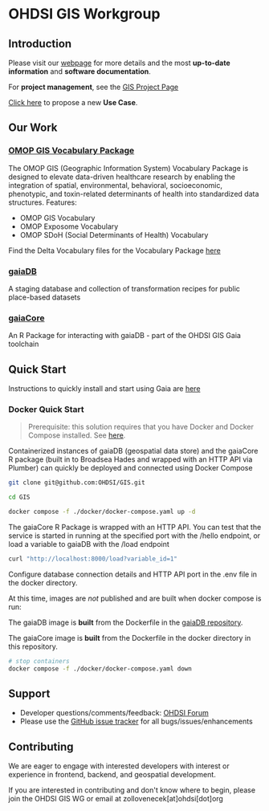 # OHDSI GIS Workgroup

## Introduction

Please visit our [webpage](https://ohdsi.github.io/GIS/index.html) for more details and the most **up-to-date information** and **software documentation**. 

For **project management**, see the [GIS Project Page](https://github.com/orgs/OHDSI/projects/26)

[Click here](https://github.com/OHDSI/GIS/issues/new?assignees=&labels=Use+Case&projects=&template=use-case.yaml&title=%5BUse+Case%5D%3A+) to propose a new **Use Case**.

## Our Work

### [OMOP GIS Vocabulary Package](https://ohdsi.github.io/GIS/vocabulary.html)
The OMOP GIS (Geographic Information System) Vocabulary Package is designed to elevate data-driven healthcare research by enabling the integration of spatial, environmental, behavioral, socioeconomic, phenotypic, and toxin-related determinants of health into standardized data structures.
Features:
- OMOP GIS Vocabulary
- OMOP Exposome Vocabulary
- OMOP SDoH (Social Determinants of Health) Vocabulary

Find the Delta Vocabulary files for the Vocabulary Package [here](https://github.com/TuftsCTSI/CVB/tree/main/GIS/Ontology)

### [gaiaDB](https://github.com/ohdsi/gaiaDB)
A staging database and collection of transformation recipes for public place-based datasets

### [gaiaCore](https://github.com/ohdsi/gaiaCore)
An R Package for interacting with gaiaDB - part of the OHDSI GIS Gaia toolchain

## Quick Start

Instructions to quickly install and start using Gaia are [here](https://ohdsi.github.io/GIS/getting-started.html)

### Docker Quick Start
> Prerequisite: this solution requires that you have Docker and Docker Compose installed. See [here](https://docs.docker.com/engine/install/).

Containerized instances of gaiaDB (geospatial data store) and the gaiaCore R package (built in to Broadsea Hades and wrapped with an HTTP API via Plumber) can quickly be deployed and connected using Docker Compose

```bash
git clone git@github.com:OHDSI/GIS.git

cd GIS

docker compose -f ./docker/docker-compose.yaml up -d
```
The gaiaCore R Package is wrapped with an HTTP API. You can test that the service is started in running at the specified port with the /hello endpoint, or load a variable to gaiaDB with the /load endpoint

```bash
curl "http://localhost:8000/load?variable_id=1"
```

Configure database connection details and HTTP API port in the .env file in the docker directory.

At this time, images are *not* published and are built when docker compose is run:

The gaiaDB image is **built** from the Dockerfile in the [gaiaDB repository](https://github.com/ohdsi/gaiaDB).

The gaiaCore image is **built** from the Dockerfile in the docker directory in this repository.

```bash
# stop containers
docker compose -f ./docker/docker-compose.yaml down
```
## Support

-   Developer questions/comments/feedback: <a href="http://forums.ohdsi.org/c/developers">OHDSI Forum</a>
-   Please use the <a href="../../issues">GitHub issue tracker</a> for all bugs/issues/enhancements

## Contributing

We are eager to engage with interested developers with interest or experience in frontend, backend, and geospatial development.

If you are interested in contributing and don't know where to begin, please join the OHDSI GIS WG or email at zollovenecek[at]ohdsi[dot]org

